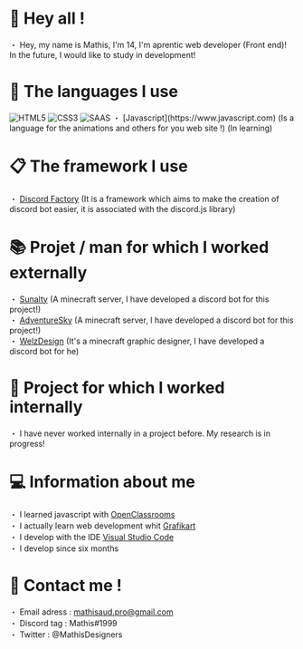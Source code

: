 # 👋 Hey all !
・  Hey, my name is Mathis, I'm 14, I'm aprentic web developer (Front end)!
In the future, I would like to study in development!

# 🔩 The languages I use
  <img alt="HTML5" src="https://img.shields.io/badge/html5-%23E34F26.svg?style=for-the-badge&logo=html5&logoColor=white"/>
  <img alt="CSS3" src="https://img.shields.io/badge/css3-%231572B6.svg?style=for-the-badge&logo=css3&logoColor=white"/>
  <img alt="SAAS" src="https://img.shields.io/badge/Sass-CC6699?style=for-the-badge&logo=sass&logoColor=white"/>                                    
・ [Javascript](https://www.javascript.com) (Is a language for the animations and others for you web site !) (In learning)

# 📋 The framework I use
・ [Discord Factory](https://discord-factory.com/) (It is a framework which aims to make the creation of discord bot easier, it is associated with the discord.js library)

# 📚 Projet / man for which I worked externally
・ [Sunalty](https://sunalty.fr/) (A minecraft server, I have developed a discord bot for this project!)                                                                                  
・ [AdventureSky](https://adventuresky.fr/) (A minecraft server, I have developed a discord bot for this project!)                                                                                       
・ [WelzDesign](https://welz-design.fr) (It's a minecraft graphic designer, I have developed a discord bot for he)

# 💼 Project for which I worked internally

・ I have never worked internally in a project before. My research is in progress!

# 💻 Information about me 
・ I learned javascript with [OpenClassrooms](https://openclassrooms.com/fr/)                                                                                                   
・ I actually learn web development whit [Grafikart](https://grafikart.fr)                                                                                                       
・ I develop with the IDE [Visual Studio Code](https://code.visualstudio.com/)                                                                                                      
・ I develop since six months

# 🔗 Contact me !

・ Email adress : mathisaud.pro@gmail.com                                                                                                                                       
・ Discord tag : Mathis#1999                                                                                                                                                
・ Twitter : @MathisDesigners

